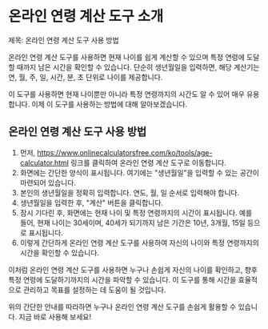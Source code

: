 온라인 연령 계산 도구 소개
===============

제목: 온라인 연령 계산 도구 사용 방법

온라인 연령 계산 도구를 사용하면 현재 나이를 쉽게 계산할 수 있으며 특정 연령에 도달할 때까지 남은 시간을 확인할 수 있습니다. 단순히 생년월일을 입력하면, 해당 계산기는 연, 월, 주, 일, 시간, 분, 초 단위로 나이를 제공합니다.

이 도구를 사용하면 현재 나이뿐만 아니라 특정 연령까지의 시간도 알 수 있어 매우 유용합니다. 이제 이 도구를 사용하는 방법에 대해 알아보겠습니다.

온라인 연령 계산 도구 사용 방법
------------------

1. 먼저, <https://www.onlinecalculatorsfree.com/ko/tools/age-calculator.html> 링크를 클릭하여 온라인 연령 계산 도구로 이동합니다.
2. 화면에는 간단한 양식이 표시됩니다. 여기에는 "생년월일"을 입력할 수 있는 공간이 마련되어 있습니다.
3. 본인의 생년월일을 정확히 입력합니다. 연도, 월, 일 순서로 입력해야 합니다.
4. 생년월일을 입력한 후, "계산" 버튼을 클릭합니다.
5. 잠시 기다린 후, 화면에는 현재 나이 및 특정 연령까지의 시간이 표시됩니다. 예를 들어, 현재 나이는 30세이며, 40세가 되기까지 남은 기간은 10년, 3개월, 15일 등으로 표시됩니다.
6. 이렇게 간단하게 온라인 연령 계산 도구를 사용하여 자신의 나이와 특정 연령까지의 시간을 확인할 수 있습니다.

이처럼 온라인 연령 계산 도구를 사용하면 누구나 손쉽게 자신의 나이를 확인하고, 향후 특정 연령에 도달하기까지의 시간을 파악할 수 있습니다. 이 도구를 통해 시간을 효율적으로 관리하고 목표를 설정하는 데 도움이 될 것입니다.

위의 간단한 안내를 따라하면 누구나 온라인 연령 계산 도구를 손쉽게 활용할 수 있습니다. 지금 바로 사용해 보세요!
